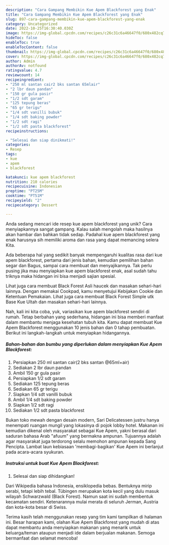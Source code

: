 ```yaml
---
description: "Cara Gampang Membikin Kue Apem Blackforest yang Enak"
title: "Cara Gampang Membikin Kue Apem Blackforest yang Enak"
slug: 897-cara-gampang-membikin-kue-apem-blackforest-yang-enak
category: Uncategorized
date: 2022-10-25T16:30:40.030Z
image: https://img-global.cpcdn.com/recipes/c26c31c6a46647f0/680x482cq70/kue-apem-blackforest-foto-resep-utama.jpg
hideToc: false
enableToc: true
enableTocContent: false
thumbnail: https://img-global.cpcdn.com/recipes/c26c31c6a46647f0/680x482cq70/kue-apem-blackforest-foto-resep-utama.jpg
cover: https://img-global.cpcdn.com/recipes/c26c31c6a46647f0/680x482cq70/kue-apem-blackforest-foto-resep-utama.jpg
author: Admin
authorAv: notfound
ratingvalue: 4.7
reviewcount: 14
recipeingredient:
- "250 ml santan cair2 bks santan 65mlair"
- "2 lbr daun pandan"
- "150 gr gula pasir"
- "1/2 sdt garam"
- "125 tepung beras"
- "65 gr terigu"
- "1/4 sdt vanilli bubuk"
- "1/4 sdt baking powder"
- "1/2 sdt ragi"
- "1/2 sdt pasta blackforest"
recipeinstructions:

- "Selesai dan siap dinikmati!"
categories:
- Resep
tags:
- kue
- apem
- blackforest

katakunci: kue apem blackforest 
nutrition: 210 calories
recipecuisine: Indonesian
preptime: "PT25M"
cooktime: "PT51M"
recipeyield: "2"
recipecategory: Dessert

---
```





Anda sedang mencari ide resep kue apem blackforest yang unik? Cara menyiapkannya sangat gampang. Kalau salah mengolah maka hasilnya akan hambar dan bahkan tidak sedap. Padahal kue apem blackforest yang enak harusnya sih memiliki aroma dan rasa yang dapat memancing selera Kita.





Ada beberapa hal yang sedikit banyak mempengaruhi kualitas rasa dari kue apem blackforest, pertama dari jenis bahan, kemudian pemilihan bahan segar dan Bagus, sampai cara membuat dan menyajikannya. Tak perlu pusing jika mau menyiapkan kue apem blackforest enak,      asal sudah tahu triknya maka hidangan ini bisa menjadi sajian spesial.














Lihat juga cara membuat Black Forest Asli haucek dan masakan sehari-hari lainnya. Dengan memakai Cookpad, kamu menyetujui Kebijakan Cookie dan Ketentuan Pemakaian. Lihat juga cara membuat Black Forest Simple utk Base Kue Ultah dan masakan sehari-hari lainnya.






Nah, kali ini kita coba, yuk, variasikan kue apem blackforest sendiri di rumah. Tetap berbahan yang sederhana, hidangan ini bisa memberi manfaat dalam membantu menjaga kesehatan tubuh kita. Kamu dapat membuat Kue Apem Blackforest menggunakan 10 jenis bahan dan 0 tahap pembuatan. Berikut ini langkah-langkah untuk menyiapkan hidangannya.

<!--inarticleads1-->

##### Bahan-bahan dan bumbu yang diperlukan dalam menyiapkan Kue Apem Blackforest:

1. Persiapkan 250 ml santan cair(2 bks santan @65ml+air)
1. Sediakan 2 lbr daun pandan
1. Ambil 150 gr gula pasir
1. Persiapkan 1/2 sdt garam
1. Sediakan 125 tepung beras
1. Sediakan 65 gr terigu
1. Siapkan 1/4 sdt vanilli bubuk
1. Ambil 1/4 sdt baking powder
1. Siapkan 1/2 sdt ragi
1. Sediakan 1/2 sdt pasta blackforest


Bukan toko mewah dengan desain modern, Sari Delicatessen justru hanya menempati ruangan mungil yang lokasinya di pojok lobby hotel. Makanan ini kemudian dikenal oleh masyarakat sebagai Kue Apem, yakni berasal dari saduran bahasa Arab &#34;afuum&#34; yang bermakna ampunan. Tujuannya adalah agar masyarakat juga terdorong selalu memohon ampunan kepada Sang Pencipta. Lambat laun kebiasaan &#39;membagi-bagikan&#39; Kue Apem ini berlanjut pada acara-acara syukuran. 

<!--inarticleads2-->

##### Instruksi untuk buat Kue Apem Blackforest:


1. Selesai dan siap dihidangkan!

Dari Wikipedia bahasa Indonesia, ensiklopedia bebas. Bentuknya mirip serabi, tetapi lebih tebal. Tübingen merupakan kota kecil yang dulu masuk wilayah Schwarzwald (Black Forest). Namun saat ini sudah membentuk kecamatan sendiri. Ketenarannya mulai merata di seluruh Jerman, Austria dan kota-kota besar di Swiss. 

Terima kasih telah menggunakan resep yang tim kami tampilkan di halaman ini. Besar harapan kami, olahan Kue Apem Blackforest yang mudah di atas dapat membantu anda menyiapkan makanan yang menarik untuk keluarga/teman ataupun menjadi ide dalam berjualan makanan. Semoga bermanfaat dan selamat mencoba!
